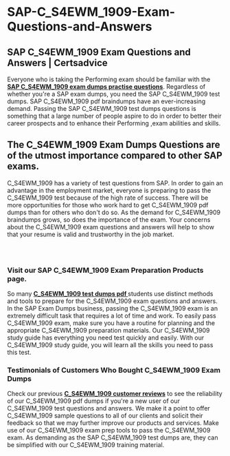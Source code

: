 # SAP-C_S4EWM_1909-Exam-Questions-and-Answers
<h2><strong>SAP C_S4EWM_1909 Exam Questions and Answers | Certsadvice</strong></h2> <p>Everyone who is taking the Performing exam should be familiar with the <a href="http://www.certsadvice.com/sap/c_s4ewm_1909-practice-questions"><strong>SAP C_S4EWM_1909 exam dumps practise questions</strong></a>. Regardless of whether you&#39;re a SAP exam dumps, you need the SAP C_S4EWM_1909 test dumps. SAP C_S4EWM_1909 pdf braindumps have an ever-increasing demand. Passing the SAP C_S4EWM_1909 test dumps questions is something that a large number of people aspire to do in order to better their career prospects and to enhance their Performing ,exam abilities and skills.</p> <h2><strong>The C_S4EWM_1909 Exam Dumps Questions are of the utmost importance compared to other SAP exams.</strong></h2> <p>C_S4EWM_1909 has a variety of test questions from SAP. In order to gain an advantage in the employment market, everyone is preparing to pass the C_S4EWM_1909 test because of the high rate of success. There will be more opportunities for those who work hard to get C_S4EWM_1909 pdf dumps than for others who don&#39;t do so. As the demand for C_S4EWM_1909 braindumps grows, so does the importance of the exam. Your concerns about the C_S4EWM_1909 exam questions and answers will help to show that your resume is valid and trustworthy in the job market.</p> <p><a href="http://www.certsadvice.com/sap/c_s4ewm_1909-practice-questions" style="display: block; padding: 1em 0; text-align: center; "><img alt="" src="https://1.bp.blogspot.com/-RUOr8Wn-CRk/YUYAxC8kcHI/AAAAAAAAAnw/F7BbdI3tw8QDj5z8iX0vQAioQzKiUxduwCLcBGAsYHQ/s0/unnamed.jpg" /></a></p> <h3><strong>Visit our SAP C_S4EWM_1909 Exam Preparation Products page.</strong></h3> <p>So many <a href="http://www.certsadvice.com/sap/c_s4ewm_1909-practice-questions"><strong>C_S4EWM_1909 test dumps pdf </strong></a>students use distinct methods and tools to prepare for the C_S4EWM_1909 exam questions and answers. In the SAP Exam Dumps business, passing the C_S4EWM_1909 exam is an extremely difficult task that requires a lot of time and work. To easily pass C_S4EWM_1909 exam, make sure you have a routine for planning and the appropriate C_S4EWM_1909 preparation materials. Our C_S4EWM_1909 study guide has everything you need test quickly and easily. With our C_S4EWM_1909 study guide, you will learn all the skills you need to pass this test.</p> <h3><strong>Testimonials of Customers Who Bought C_S4EWM_1909 Exam Dumps</strong></h3> <p>Check our previous <a href="http://www.certsadvice.com/sap/c_s4ewm_1909-practice-questions"><strong>C_S4EWM_1909 customer reviews</strong></a> to see the reliability of our C_S4EWM_1909 pdf dumps if you&#39;re a new user of our C_S4EWM_1909 test questions and answers. We make it a point to offer C_S4EWM_1909 sample questions to all of our clients and solicit their feedback so that we may further improve our products and services. Make use of our C_S4EWM_1909 exam prep tools to pass the C_S4EWM_1909 exam. As demanding as the SAP C_S4EWM_1909 test dumps are, they can be simplified with our C_S4EWM_1909 training material.</p>
